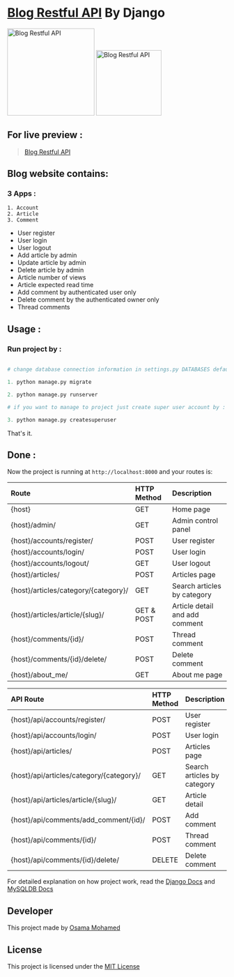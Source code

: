 # [Blog Restful API](https://blog-osama-mohamed-django.herokuapp.com) By Django

[<img src="https://www.djangoproject.com/s/img/logos/django-logo-negative.png" width="200" title="Blog Restful API" >](https://blog-osama-mohamed-django.herokuapp.com)
[<img src="https://www.mysql.com/common/logos/logo-mysql-170x115.png" width="150" title="Blog Restful API" >](https://blog-osama-mohamed-django.herokuapp.com)


## For live preview :
> [Blog Restful API](https://blog-osama-mohamed-django.herokuapp.com)


## Blog website contains:
### 3 Apps :
    1. Account
    2. Article
    3. Comment
* User register 
* User login
* User logout 
* Add article by admin
* Update article by admin
* Delete article by admin
* Article number of views
* Article expected read time
* Add comment by authenticated user only
* Delete comment by the authenticated owner only
* Thread comments


## Usage :
### Run project by :

``` python

# change database connection information in settings.py DATABASES default values with your info then run 

1. python manage.py migrate

2. python manage.py runserver

# if you want to manage to project just create super user account by :

3. python manage.py createsuperuser

```

That's it.

## Done :

Now the project is running at `http://localhost:8000` and your routes is:


| Route                                                      | HTTP Method 	 | Description                           	        |
|:-----------------------------------------------------------|:--------------|:-----------------------------------------------|
| {host}       	                                             | GET       	   | Home page                                      |
| {host}/admin/  	                                           | GET      	   | Admin control panel                        	  |
| {host}/accounts/register/                                  | POST      	   | User register           	                      |
| {host}/accounts/login/                                     | POST      	   | User login           	                        |
| {host}/accounts/logout/                                    | GET      	   | User logout           	                        |
| {host}/articles/                                           | POST      	   | Articles page          	                      |
| {host}/articles/category/{category}/                       | GET      	   | Search articles by category          	        |
| {host}/articles/article/{slug}/                            | GET & POST	   | Article detail and add comment                 |
| {host}/comments/{id}/                                      | POST      	   | Thread comment           	                    |
| {host}/comments/{id}/delete/                               | POST      	   | Delete comment           	                    |
| {host}/about_me/                                           | GET      	   | About me page           	                      |


| API Route                                                  | HTTP Method 	 | Description                           	        |
|:-----------------------------------------------------------|:--------------|:-----------------------------------------------|
| {host}/api/accounts/register/                              | POST      	   | User register                          	      |
| {host}/api/accounts/login/                                 | POST      	   | User login           	                        |
| {host}/api/articles/                                       | POST      	   | Articles page          	                      |
| {host}/api/articles/category/{category}/                   | GET      	   | Search articles by category          	        |
| {host}/api/articles/article/{slug}/                        | GET      	   | Article detail           	                    |
| {host}/api/comments/add_comment/{id}/                      | POST      	   | Add comment           	                        |
| {host}/api/comments/{id}/                                  | POST      	   | Thread comment           	                    |
| {host}/api/comments/{id}/delete/                           | DELETE      	 | Delete comment           	                    |


For detailed explanation on how project work, read the [Django Docs](https://docs.djangoproject.com/en/1.11/) and [MySQLDB Docs](https://dev.mysql.com/doc/)

## Developer
This project made by [Osama Mohamed](https://www.facebook.com/osama.mohamed.ms)

## License
This project is licensed under the [MIT License](https://opensource.org/licenses/MIT)
